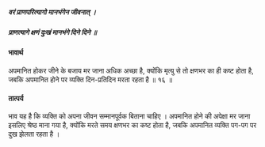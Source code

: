 ##### वरं प्राणपरित्यागो मानभंगेन जीवनात् ।
##### प्राणत्यागे क्षणं दुःखं मानभंगे दिने दिने ॥

#### भावार्थ

अपमानित होकर जीने के बजाय मर जाना अधिक अच्छा है, क्योंकि मृत्यु से तो क्षणभर का ही कष्ट होता है, जबकि अपमानित होने पर व्यक्ति दिन-प्रतिदिन मरता रहता है ॥ १६ ॥

#### तात्पर्य

भाव यह है कि व्यक्ति को अपना जीवन सम्मानपूर्वक बिताना चाहिए । अपमानित होने की अपेक्षा मर जाना इसलिए श्रेष्ठ माना गया है, क्योंकि मरते समय क्षणभर का कष्ट होता है, जबकि अपमानित व्यक्ति पग-पग पर दुख झेलता रहता है ।